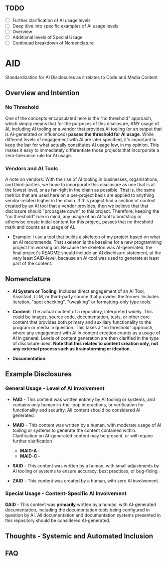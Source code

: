 ## TODO
- [ ] Further clarification of AI usage levels
- [ ] Deep dive into specific examples of AI usage levels
- [ ] Overview
- [ ] Additional levels of Special Usage
- [ ] Continued breakdown of Nomenclature

# AID
Standardization for AI Disclosures as it relates to Code and Media Content

## Overview and Intention

### No Threshold
One of the concepts encapsulated here is the "no threshold" approach, which simply means that for the purposes of this disclosure, ANY usage of AI, including AI tooling or a vendor that provides AI tooling (or an output that is AI-generated or influenced) **passes the threshold for AI usage**. While different levels of engagement with AI are later specified, it's important to keep the bar for what actually constitutes AI usage low, in my opinion. This makes it easy to immediately differentiate those projects that incorporate a zero-tolerance rule for AI usage.

### Vendors and AI Tools
A note on vendors: With the rise of AI tooling in businesses, organizations, and third-parties, we hope to incorporate this disclosure as one that is at the lowest level, or as far-right in the chain as possible. That is, the same metrics that are used here on a per-project basis are applied to anything vendor-related higher in the chain. If this project had a section of content created by an AI tool that a vendor provides, then we believe that that disclosure should "propagate down" to this project. Therefore, keeping the "no threshold" rule in mind, any usage of an AI tool to bootstrap or otherwise create initial content for this project, passes that no threshold mark and counts as a usage of AI.
- Example: I use a tool that builds a skeleton of my project based on what an AI recommends. That skeleton is the baseline for a new programming project I'm working on. Because the skeleton was AI-generated, the final project's README should include an AI disclosure statement, at the very least SAID-level, because an AI-tool was used to generate at least part of the content.

## Nomenclature

- **AI System or Tooling**: Includes direct engagement of an AI Tool, Assistant, LLM, or third-party source that provides the former. Includes iteration, "spot checking", "tweaking" or formatting-only type tools. 

- **Content**: The actual content of a repository, interpreted widely. This could be images, source code, documentation, tests, or other core content that provides both primary and auxiliary functionality to the program or media in question. This takes a "no threshold" approach, where any engagement with AI in content creation counts as a usage of AI in general. Levels of content generation are then clarified in the type of disclosure used. **Note that this relates to content creation only, not any external process such as brainstorming or ideation.**

- **Documentation**: 

## Example Disclosures

### General Usage - Level of AI Involvement

- **FAID** - This content was written entirely by AI tooling or systems, and contains only human-in-the-loop interactions, or verification for functionality and security. All content should be considered AI-generated.
  
- **MAID** - This content was written by a human, with moderate usage of AI tooling or systems to generate the content contained within. Clarification on AI-generated content may be present, or will require further clarification
  - **MAID-A** - 
  - **MAID-C** - 

- **SAID** - This content was written by a human, with small adjustments by AI tooling or systems to ensure accuracy, best practices, or bug-fixing.
  
- **ZAID** - This content was created by a human, with zero AI involvement.
  

### Special Usage - Content-Specific AI Involvement

**DAID** - This content was **primarily** written by a human, with AI-generated documentation, including the documentation tools being configured in question by AI. All documentation and documentation systems presented in this repository should be considered AI-generated.

## Thoughts - Systemic and Automated Inclusion

## FAQ
